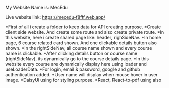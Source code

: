 My Website Name is: MecEdu

Live website link: https://mecedu-f8fff.web.app/

*First of all i create a folder to keep data for API creating purpose.
*Create client side website. And create some route and also create private route.
*In this website, here i create shared page like: header, righSideNav.
*In home page, 6 course related card shown.  And one clickable details button also shown.
*In the rightSideNav, all course name shown and every course name is clickable.
*After clicking details button or course name (rightSideNav), its dynamically go to the course details page.
*In this website every course are dynamically display here using loader and useLoaderData.
*For login, email & password, google and github authentication added.
*User name will display when mouse hover in user image.
*DaisyUi using for styling purpose.
*React, React-to-pdf using also

